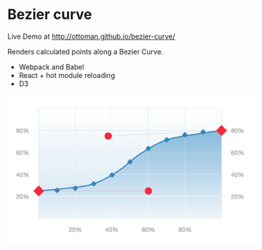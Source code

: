 

# Bezier curve

Live Demo at http://ottoman.github.io/bezier-curve/

Renders calculated points along a Bezier Curve. 

- Webpack and Babel
- React + hot module reloading
- D3

<img src="https://raw.githubusercontent.com/ottoman/bezier-curve/master/graph.png" align="left">
